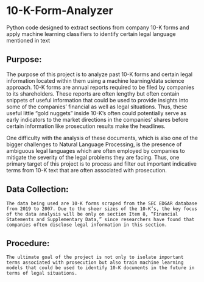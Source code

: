 # 10-K-Form-Analyzer
Python code designed to extract sections from company 10-K forms and apply machine learning classifiers to identify certain legal language mentioned in text

## Purpose: 
The purpose of this project is to analyze past 10-K forms and certain legal information located within them using a machine learning/data science approach. 10-K forms are annual reports required to be filed by companies to its shareholders. These reports are often lengthy but often contain snippets of useful information that could be used to provide insights into some of the companies’ financial as well as legal situations. Thus, these useful little “gold nuggets” inside 10-K’s often could potentially serve as early indicators to the market directions in the companies’ shares before certain information like prosecution results make the headlines. 

One difficulty with the analysis of these documents, which is also one of the bigger challenges to Natural Language Processing, is the presence of ambiguous legal languages which are often employed by companies to mitigate the severity of the legal problems they are facing. Thus, one primary target of this project is to process and filter out important indicative terms from 10-K text that are often associated with prosecution. 

## Data Collection:
	The data being used are 10-K forms scraped from the SEC EDGAR database from 2019 to 2007. Due to the sheer sizes of the 10-K’s, the key focus of the data analysis will be only on section Item 8, “Financial Statements and Supplementary Data,” since researchers have found that companies often disclose legal information in this section.
  
## Procedure:
	The ultimate goal of the project is not only to isolate important terms associated with prosecution but also train machine learning models that could be used to identify 10-K documents in the future in terms of legal situations.

